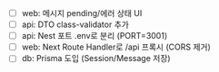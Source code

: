 - [ ] web: 메시지 pending/에러 상태 UI
- [ ] api: DTO class-validator 추가
- [ ] api: Nest 포트 .env로 분리 (PORT=3001)
- [ ] web: Next Route Handler로 /api 프록시 (CORS 제거)
- [ ] db: Prisma 도입 (Session/Message 저장)

